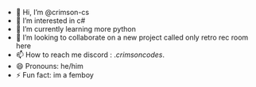 - 👋 Hi, I’m @crimson-cs
- 👀 I’m interested in c#
- 🌱 I’m currently learning more python
- 💞️ I’m looking to collaborate on a new project called only retro rec room here
- 📫 How to reach me discord : ._crimsoncodes_.
- 😄 Pronouns: he/him
- ⚡ Fun fact: im a femboy
